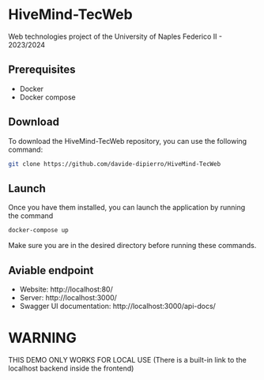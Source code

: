 # HiveMind-TecWeb
Web technologies project of the University of Naples Federico II - 2023/2024

## Prerequisites
- Docker
- Docker compose

## Download
To download the HiveMind-TecWeb repository, you can use the following command: 
```sh
git clone https://github.com/davide-dipierro/HiveMind-TecWeb
```

## Launch
Once you have them installed, you can launch the application by running the command
```sh
docker-compose up 
```
Make sure you are in the desired directory before running these commands.


## Aviable endpoint
- Website: http://localhost:80/
- Server: http://localhost:3000/
- Swagger UI documentation: http://localhost:3000/api-docs/


# WARNING
THIS DEMO ONLY WORKS FOR LOCAL USE (There is a built-in link to the localhost backend inside the frontend) 
